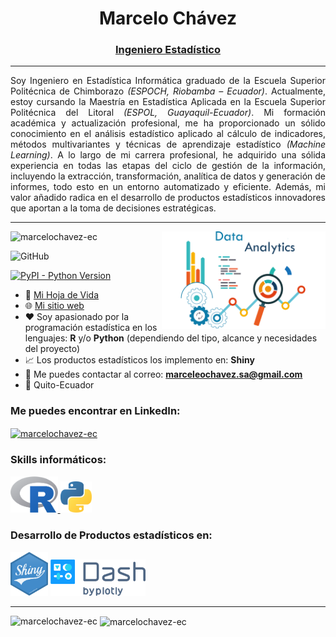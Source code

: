 <h1 align="center">Marcelo Chávez</h1>
<h3 align="center"><u>Ingeniero Estadístico</u></h3>

<hr>

<p align="justify">
Soy Ingeniero en Estadística Informática graduado de la Escuela Superior Politécnica de Chimborazo <em>(ESPOCH, Riobamba – Ecuador)</em>. Actualmente, estoy cursando la Maestría en Estadística Aplicada en la Escuela Superior Politécnica del Litoral <em>(ESPOL, Guayaquil-Ecuador)</em>. Mi formación académica y actualización profesional, me ha proporcionado un sólido conocimiento en el análisis estadístico aplicado al cálculo de indicadores, métodos multivariantes y técnicas de aprendizaje estadístico <em>(Machine Learning)</em>. A lo largo de mi carrera profesional, he adquirido una sólida experiencia en todas las etapas del ciclo de gestión de la información, incluyendo la extracción, transformación, analítica de datos y generación de informes, todo esto en un entorno automatizado y eficiente. Además, mi valor añadido radica en el desarrollo de productos estadísticos innovadores que aportan a la toma de decisiones estratégicas. 
</p>

<hr>
 
<img align="right" alt="Data Analytics" width="52%" src="/documentos/banner.png">

<p align="left"> <img src="https://komarev.com/ghpvc/?username=marcelochavez-ec&label=Profile%20views&color=0e75b6&style=flat" alt="marcelochavez-ec"/></p>

![GitHub](https://img.shields.io/github/license/marcelochavez-ec/marcelochavez-ec)

[![PyPI - Python Version](https://img.shields.io/pypi/pyversions/dash.svg?color=dark-green)](https://github.com/marcelochavez-ec/)
 
- 🔭 <a href="documentos/CV - Marcelo Chávez.pdf" target="_blank">Mi Hoja de Vida</a>
- 🌐 <a href="https://marcelochavez-ec.github.io/" target="_blank">Mi sitio web</a>
- ❤️ Soy apasionado por la programación estadística en los lenguajes: **R** y/o **Python** (dependiendo del tipo, alcance y necesidades del proyecto)
- 📈 Los productos estadísticos los implemento en: **Shiny**
- 📧 Me puedes contactar al correo: **marceleochavez.sa@gmail.com**
- 📍 Quito-Ecuador

<h3 align="left">Me puedes encontrar en LinkedIn:</h3>
<p align="left">
 
<a href="https://www.linkedin.com/in/marcelochavezec/" target="_blank"><img align="center" src="https://raw.githubusercontent.com/rahuldkjain/github-profile-readme-generator/master/src/images/icons/Social/linked-in-alt.svg" alt="marcelochavez-ec" height="30" width="40" /></a>
</p>

<h3 align="left">Skills informáticos:</h3>
<p align="left"><a href="https://www.r-project.org/" target="_blank" rel="noreferrer"> <img src="/documentos/Rlogo.png" alt="R" width="15%" height="15%"/></a><a href="https://www.python.org/" target="_blank" rel="noreferrer"> <img src="/documentos/python_logo.png" alt="Python" width="10%" height="10%"/></a>
<h3 align="left">Desarrollo de Productos estadísticos en:</h3>
</p>
<a href="https://shiny.posit.co/" target="_blank" rel="noreferrer"> <img src='/documentos/shiny.png' alt="Shiny" width="12%" height="12%"/></a>
<a href="https://dash.plotly.com/" target="_blank" rel="noreferrer"> <img src='/documentos/dash.png' alt="Dash" width="30%" height="30%"/></a>
<hr>
<p>&nbsp;<img align="left" src="https://github-readme-stats-sigma-five.vercel.app/api/top-langs/?username=marcelochavez-ec&show_icons=true&locale=en" alt="marcelochavez-ec"><img align="center" src="https://github-readme-stats.vercel.app/api?username=marcelochavez-ec&show_icons=true&locale=en" alt="marcelochavez-ec"></p>
